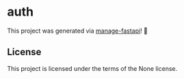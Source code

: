 # auth

This project was generated via [manage-fastapi](https://ycd.github.io/manage-fastapi/)! :tada:

## License

This project is licensed under the terms of the None license.
